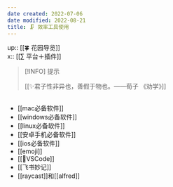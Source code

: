 ```yaml
---
date created: 2022-07-06
date modified: 2022-08-21
title: 🗜 效率工具使用
---
```


up:: [[🍀 花园导览]]  
x:: [[∑ 平台＋插件]]

> [!INFO] 提示
>
> [[✨君子性非异也，善假于物也。——荀子 《劝学》]]

## 


- [[mac必备软件]]
- [[windows必备软件]]
- [[linux必备软件]]
- [[安卓手机必备软件]]
- [[ios必备软件]]
- [[emoji]]
- [[🤖VSCode]]
- [[飞书妙记]]
- [[raycast]]和[[alfred]]